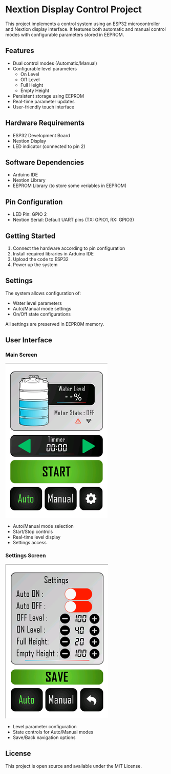 # Nextion Display Control Project

This project implements a control system using an ESP32 microcontroller and Nextion display interface. It features both automatic and manual control modes with configurable parameters stored in EEPROM.

## Features

- Dual control modes (Automatic/Manual)
- Configurable level parameters
  - On Level
  - Off Level
  - Full Height
  - Empty Height
- Persistent storage using EEPROM
- Real-time parameter updates
- User-friendly touch interface

## Hardware Requirements

- ESP32 Development Board
- Nextion Display
- LED indicator (connected to pin 2)

## Software Dependencies

- Arduino IDE
- Nextion Library
- EEPROM Library (to store some veriables in EEPROM)

## Pin Configuration

- LED Pin: GPIO 2
- Nextion Serial: Default UART pins (TX: GPIO1, RX: GPIO3)

## Getting Started

1. Connect the hardware according to pin configuration
2. Install required libraries in Arduino IDE
3. Upload the code to ESP32
4. Power up the system

## Settings

The system allows configuration of:
- Water level parameters
- Auto/Manual mode settings
- On/Off state configurations

All settings are preserved in EEPROM memory.

## User Interface

### Main Screen
![Main Screen](https://github.com/Shavindu-Gayashan/Water_Tank_Management_With_Nextion_Diaplay/blob/main/Nextion%20program/Screenshots/Dashboard%20UI.png)
- Auto/Manual mode selection
- Start/Stop controls
- Real-time level display
- Settings access

### Settings Screen
![Settings Screen](https://github.com/Shavindu-Gayashan/Water_Tank_Management_With_Nextion_Diaplay/blob/main/Nextion%20program/Screenshots/Settings%20UI.png)
- Level parameter configuration
- State controls for Auto/Manual modes
- Save/Back navigation options

## License

This project is open source and available under the MIT License.
